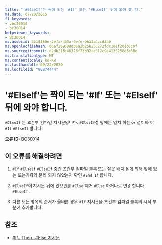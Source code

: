 ```yaml
---
title: "'#ElseIf'는 짝이 되는 '#If' 또는 '#ElseIf' 뒤에 와야 합니다."
ms.date: 07/20/2015
f1_keywords:
- vbc30014
- bc30014
helpviewer_keywords:
- BC30014
ms.assetid: 5215585e-2efa-485a-9efe-9833a1cc83a0
ms.openlocfilehash: 06af269508db6a2b258251272fdc18ef20eb1c0f
ms.sourcegitcommit: d2db216e46323f73b32ae312c9e4135258e5d68e
ms.translationtype: MT
ms.contentlocale: ko-KR
ms.lasthandoff: 09/22/2020
ms.locfileid: "90874444"
---
```

# <a name="elseif-must-be-preceded-by-a-matching-if-or-elseif"></a>'#ElseIf'는 짝이 되는 '#If' 또는 '#ElseIf' 뒤에 와야 합니다.

`#ElseIf` 는 조건부 컴파일 지시문입니다. `#ElseIf`절 앞에는 일치 하는 or 절이와 야 `#If` `#ElseIf` 합니다.  
  
 **오류 ID:** BC30014  
  
## <a name="to-correct-this-error"></a>이 오류를 해결하려면  
  
1. `#If` `#ElseIf` `#ElseIf` 중간 조건부 컴파일 블록 또는 잘못 배치 된에 의해 앞에 있는 또는가이와 분리 되지 않았는지 확인 `#End If` 합니다.  
  
2. `#ElseIf`이 지시문 뒤에 있으면를 `#Else` 제거 `#Else` 하거나로 변경 합니다 `#ElseIf` .  
  
3. 다른 모든 항목의 순서가 올바른 경우 `#If` 지시문을 조건부 컴파일 블록의 시작 부분에 추가합니다.  
  
## <a name="see-also"></a>참조

- [#If...Then...#Else 지시문](../directives/if-then-else-directives.md)
